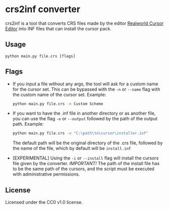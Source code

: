 # crs2inf converter
crs2inf is a tool that converts CRS files made by the editor [Realworld Cursor Editor] into INF files that can install the cursor pack.
## Usage
```batch
python main.py file.crs [flags]
```
## Flags
- If you input a file without any args, the tool will ask for a custom name for the cursor set. This can be bypassed with the `-n` or `--name` flag with the custom name of the cursor set. Example:
    ```sh
    python main.py file.crs -n Custom Scheme
    ```
- If you want to have the .inf file in another directory or as another file, you can use the flag `-o` or `--output` followed by the path of the output path. Example:
    ```sh
    python main.py file.crs -o "C:\path\to\cursor\installer.inf"
    ```
    The default path will be the original directory of the .crs file, followed by the name of the file, which by default will be `install.inf`
    
- [EXPERIMENTAL] Using the `-i` or `--install` flag will install the cursors file given by the converter. 
    _IMPORTANT!_ The path of the install file has to be the same path of the cursors, and the script must be executed with administrative permissions.

## License
Licensed under the CC0 v1.0 license.

[Realworld Cursor Editor]: <https://www.rw-designer.com/cursor-maker>
